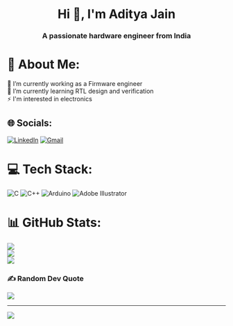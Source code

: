 <h1 align="center">Hi 👋, I'm Aditya Jain</h1>
<h3 align="center">A passionate hardware engineer from India</h3>

# 💫 About Me:
🔭 I’m currently working as a Firmware engineer<br>🌱 I’m currently learning RTL design and verification<br>⚡ I'm interested in electronics 


## 🌐 Socials:
[![LinkedIn](https://img.shields.io/badge/LinkedIn-%230077B5.svg?logo=linkedin&logoColor=white)](https://linkedin.com/in/Adityajain30) 
[![Gmail](https://img.shields.io/badge/Gmail-%230077B5.svg?logo=gmail&logoColor=red)](adityajain3001@gmail.com) 

# 💻 Tech Stack:
![C](https://img.shields.io/badge/c-%2300599C.svg?style=flat&logo=c&logoColor=white) ![C++](https://img.shields.io/badge/c++-%2300599C.svg?style=flat&logo=c%2B%2B&logoColor=white) ![Arduino](https://img.shields.io/badge/-Arduino-00979D?style=flat&logo=Arduino&logoColor=white) ![Adobe Illustrator](https://img.shields.io/badge/adobeillustrator-%23FF9A00.svg?style=flat&logo=adobeillustrator&logoColor=white)
# 📊 GitHub Stats:
![](https://github-readme-stats.vercel.app/api?username=adityajain30&theme=tokyonight&hide_border=false&include_all_commits=false&count_private=false)<br/>
![](https://github-readme-streak-stats.herokuapp.com/?user=adityajain30&theme=tokyonight&hide_border=false)<br/>
![](https://github-readme-stats.vercel.app/api/top-langs/?username=adityajain30&theme=tokyonight&hide_border=false&include_all_commits=false&count_private=false&layout=compact)

### ✍️ Random Dev Quote
![](https://quotes-github-readme.vercel.app/api?type=horizontal&theme=radical)

---
[![](https://visitcount.itsvg.in/api?id=adityajain30&icon=0&color=0)](https://visitcount.itsvg.in)

<!-- Proudly created with GPRM ( https://gprm.itsvg.in ) -->
